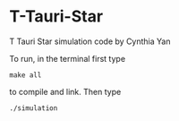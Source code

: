 # T-Tauri-Star
T Tauri Star simulation code by Cynthia Yan

To run, in the terminal first type

```
make all
```
to compile and link. Then type

```
./simulation
```
